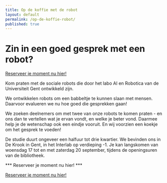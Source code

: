 ```yaml
---
title: Op de koffie met de robot
layout: default
permalink: /op-de-koffie-robot/
published: true
---
```


# Zin in een goed gesprek met een robot?

<a href="[../../multimodal-social-conversations/fomo-multimodal-social-conversations.pdf](https://outlook.office.com/bookwithme/user/22b50c8141454294b9a9ff8fc81efd10@UGent.be/meetingtype/BUamfCDK8EqhdANEMpStTw2?anonymous&ep=mlink)" class="button">Reserveer je moment nu hier!</a>

Kom praten met de sociale robots die door het labo AI en Robotica van de Universiteit Gent ontwikkeld zijn.

We ontwikkelen robots om een babbeltje te kunnen slaan met mensen. Daarvoor evalueren we nu hoe goed die gesprekken gaan!

We zoeken deelnemers om met twee van onze robots te komen praten - en ons dan te vertellen wat je ervan vondt, en welke je beter vond. Daarmee help je de wetenschap ook een eindje vooruit. En wij voorzien een koekje om het gesprek te voeden!

De studie duurt ongeveer een halfuur tot drie kwartier. We bevinden ons in De Krook in Gent, in het Interlab op verdieping -1. Je kan langskomen van woensdag 17 tot en met zaterdag 20 september, tijdens de openingsuren van de bibliotheek.

*** Reserveer je moment nu hier! ***

<a href="https://outlook.office.com/bookwithme/user/22b50c8141454294b9a9ff8fc81efd10@UGent.be/meetingtype/BUamfCDK8EqhdANEMpStTw2?anonymous&ep=mlink" class="button">Reserveer je moment nu hier!</a>